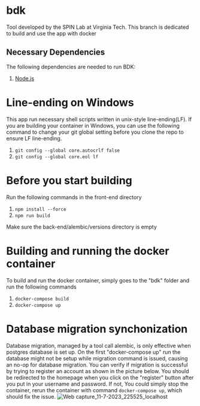# bdk
Tool developed by the SPIN Lab at Virginia Tech. This branch is dedicated to build and use the app with docker

## Necessary Dependencies
The following dependencies are needed to run BDK:
1. [Node.js](https://nodejs.org/en/)

# Line-ending on Windows
This app run necessary shell scripts written in unix-style line-ending(LF). If you are building your container in Windows, you can use the following command to change your git global setting before you clone the repo to ensure LF line-ending. 
1) `git config --global core.autocrlf false`
2) `git config --global core.eol lf`

# Before you start building
Run the following commands in the front-end directory
1) `npm install --force`
2) `npm run build`

Make sure the back-end/alembic/versions directory is empty

# Building and running the docker container
To build and run the docker container, simply goes to the "bdk" folder and run the following commands
1) `docker-compose build`
2) `docker-compose up`

# Database migration synchonization
Database migration, managed by a tool call alembic, is only effective when postgres database is set up. On the first "docker-compose up" run the database might not be setup while migration command is issued, causing an no-op for database migration. You can verify if migration is successful by trying to register an account as shown in the picture below. You should be redirected to the homepage when you click on the "register" button after you put in your username and password. If not, You could simply stop the container, rerun the container with command `docker-compose up`, which should fix the issue.
![Web capture_11-7-2023_225525_localhost](https://github.com/spin-vt/bdk/assets/36636157/ee39f6f8-7bc6-4a21-9d78-40dee3c2f706)
